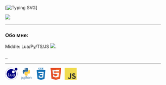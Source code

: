 [![Typing SVG](https://readme-typing-svg.demolab.com?font=Montserrat&size=25&pause=1000&color=FFFFFF&center=true&vCenter=true&random=false&width=435&lines=C%23+LUA+PYTHON+JS+HTML+CSS)]

![](https://github-profile-summary-cards.vercel.app/api/cards/profile-details?username=REBOULT&theme=solarized_dark)

---

### Обо мне:
Middle: Lua/Py/TS/JS <img src="https://media.giphy.com/media/WUlplcMpOCEmTGBtBW/giphy.gif" width="30">.


<a href="https://steamcommunity.com/profiles/76561198970183891">
      <img src="https://i.imgur.com/Sy1Z1xw.png" alt="">
</a>

<a href="https://vk.com/zaebalo_eto_vse">
      <img src="https://i.imgur.com/U6DLxmQ.png" alt="">
</a>

<a href="https://t.me/seromne">
      <img src="https://i.imgur.com/6YGctcF.png" alt="">
</a>



---


<div>
  <img src="https://github.com/devicons/devicon/blob/master/icons/lua/lua-plain.svg"  title="Lua" alt="Lua" width="40" height="40"/>&nbsp;
  <img src="https://github.com/devicons/devicon/blob/master/icons/python/python-original-wordmark.svg"  title="Python" alt="Python" width="40" height="40"/>&nbsp;
  <img src="https://github.com/devicons/devicon/blob/master/icons/css3/css3-plain-wordmark.svg"  title="CSS3" alt="CSS" width="40" height="40"/>&nbsp;
  <img src="https://github.com/devicons/devicon/blob/master/icons/html5/html5-original.svg" title="HTML5" alt="HTML" width="40" height="40"/>&nbsp;
  <img src="https://github.com/devicons/devicon/blob/master/icons/javascript/javascript-original.svg" title="JavaScript" alt="JavaScript" width="40" height="40"/>&nbsp;
</div>
